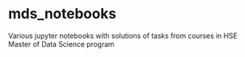 # mds_notebooks
Various jupyter notebooks with solutions of tasks from courses in HSE Master of Data Science program
